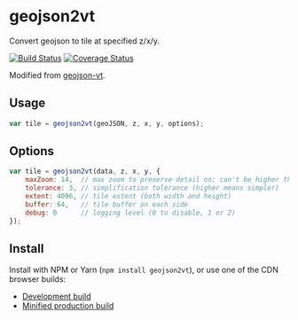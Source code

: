 # geojson2vt

Convert geojson to tile at specified z/x/y.

[![Build Status](https://travis-ci.org/wsw0108/geojson2vt.svg?branch=master)](https://travis-ci.org/wsw0108/geojson2vt)
[![Coverage Status](https://coveralls.io/repos/wsw0108/geojson2vt/badge.svg)](https://coveralls.io/r/wsw0108/geojson2vt)

Modified from [geojson-vt](https://github.com/mapbox/geojson-vt).

## Usage

```js
var tile = geojson2vt(geoJSON, z, x, y, options);
```

## Options

```js
var tile = geojson2vt(data, z, x, y, {
	maxZoom: 14,  // max zoom to preserve detail on; can't be higher than 24
	tolerance: 3, // simplification tolerance (higher means simpler)
	extent: 4096, // tile extent (both width and height)
	buffer: 64,	  // tile buffer on each side
	debug: 0      // logging level (0 to disable, 1 or 2)
});
```

## Install

Install with NPM or Yarn (`npm install geojson2vt`), or use one of the CDN browser builds:

- [Development build](https://unpkg.com/geojson2vt/geojson2vt-dev.js)
- [Minified production build](https://unpkg.com/geojson2vt/geojson2vt.js)
